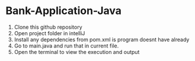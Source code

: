 # Bank-Application-Java

1. Clone this github repository
2. Open project folder in intelliJ
3. Install any dependencies from pom.xml is program doesnt have already
4. Go to main.java and run that in current file. 
5. Open the terminal to view the execution and output
